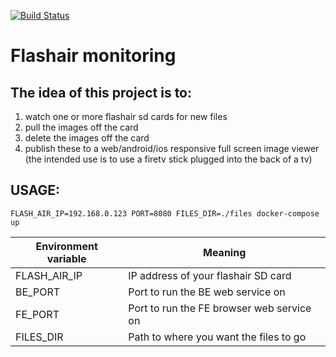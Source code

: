 [![Build Status](https://travis-ci.org/chrisns/flashair-sync-monitor.svg?branch=master)](https://travis-ci.org/chrisns/flashair-sync-monitor)

# Flashair monitoring

## The idea of this project is to:

1. watch one or more flashair sd cards for new files
1. pull the images off the card
1. delete the images off the card
1. publish these to a web/android/ios responsive full screen image viewer (the intended use is to use a firetv stick plugged into the back of a tv)


## USAGE:

```shell
FLASH_AIR_IP=192.168.0.123 PORT=8080 FILES_DIR=./files docker-compose up
````

| Environment variable | Meaning |
| --- | --- |
| FLASH_AIR_IP | IP address of your flashair SD card |
| BE_PORT | Port to run the BE web service on |
| FE_PORT | Port to run the FE browser web service on |
| FILES_DIR | Path to where you want the files to go |